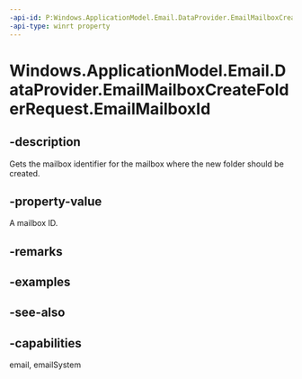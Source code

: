 ```yaml
---
-api-id: P:Windows.ApplicationModel.Email.DataProvider.EmailMailboxCreateFolderRequest.EmailMailboxId
-api-type: winrt property
---
```


<!-- Property syntax
public string EmailMailboxId { get; }
-->

# Windows.ApplicationModel.Email.DataProvider.EmailMailboxCreateFolderRequest.EmailMailboxId

## -description
Gets the mailbox identifier for the mailbox where the new folder should be created.

## -property-value
A mailbox ID.

## -remarks

## -examples

## -see-also

## -capabilities
email, emailSystem
